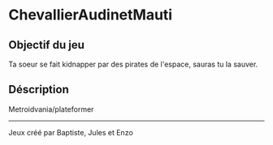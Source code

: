 # ChevallierAudinetMauti

## Objectif du jeu

Ta soeur se fait kidnapper par des pirates de l'espace, sauras tu la sauver.

## Déscription

Metroidvania/plateformer 
<hr>
Jeux créé par Baptiste, Jules et Enzo

